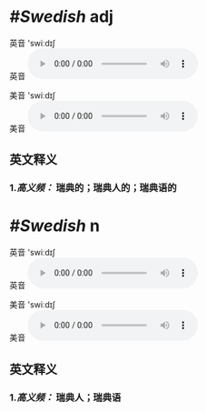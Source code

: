 # ***\#Swedish*** adj
英音 'swiːdɪʃ  
英音
<audio src="./media/Swedish1.aac" controls="controls"></audio>

美音 'swiːdɪʃ  
美音
<audio src="./media/Swedish.aac" controls="controls"></audio>



  

英文释义
---
### 1.*高义频：* **瑞典的；瑞典人的；瑞典语的**  


# ***\#Swedish*** n
英音 'swiːdɪʃ  
英音
<audio src="./media/Swedish1.aac" controls="controls"></audio>

美音 'swiːdɪʃ  
美音
<audio src="./media/Swedish.aac" controls="controls"></audio>



  

英文释义
---
### 1.*高义频：* **瑞典人；瑞典语**  


